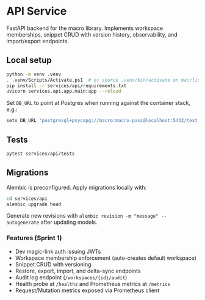 # API Service

FastAPI backend for the macro library. Implements workspace memberships, snippet CRUD with version history, observability, and import/export endpoints.

## Local setup

```bash
python -m venv .venv
. .venv/Scripts/Activate.ps1  # or source .venv/bin/activate on mac/linux
pip install -r services/api/requirements.txt
uvicorn services.api.app.main:app --reload
```

Set `DB_URL` to point at Postgres when running against the container stack, e.g.:

```bash
setx DB_URL "postgresql+psycopg://macro:macro-pass@localhost:5432/text_expander"
```

## Tests

```bash
pytest services/api/tests
```

## Migrations

Alembic is preconfigured. Apply migrations locally with:

```bash
cd services/api
alembic upgrade head
```

Generate new revisions with `alembic revision -m "message" --autogenerate` after updating models.

### Features (Sprint 1)
- Dev magic-link auth issuing JWTs
- Workspace membership enforcement (auto-creates default workspace)
- Snippet CRUD with versioning
- Restore, export, import, and delta-sync endpoints
- Audit log endpoint (`/workspaces/{id}/audit`)
- Health probe at `/healthz` and Prometheus metrics at `/metrics`
- Request/Mutation metrics exposed via Prometheus client
